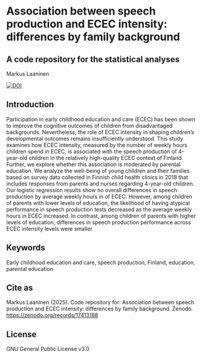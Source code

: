 # Association between speech production and ECEC intensity: differences by family background
## A code repository for the statistical analyses

Markus Laaninen

[![DOI](https://zenodo.org/badge/1081026669.svg)](https://doi.org/10.5281/zenodo.17413187)

## Introduction

Participation in early childhood education and care (ECEC) has been shown to improve the cognitive outcomes of children from disadvantaged backgrounds. Nevertheless, the role of ECEC intensity in shaping children’s developmental outcomes remains insufficiently understood. This study examines how ECEC intensity, measured by the number of weekly hours children spend in ECEC, is associated with the speech production of 4-year-old children in the relatively high-quality ECEC context of Finland. Further, we explore whether this association is moderated by parental education. We analyze the well-being of young children and their families based on survey data collected in Finnish child health clinics in 2018 that includes responses from parents and nurses regarding 4-year-old children. Our logistic regression results show no overall differences in speech production by average weekly hours in of ECEC. However, among children of parents with lower levels of education, the likelihood of having atypical performance in speech production tests decreased as the average weekly hours in ECEC increased. In contrast, among children of parents with higher levels of education, differences in speech production performance across ECEC intensity levels were smaller.

## Keywords

Early childhood education and care, speech production, Finland, education, parental education

## Cite as

Markus Laaninen (2025). Code repository for: Association between speech production and ECEC intensity: differences by family background. Zenodo. https://zenodo.org/records/17413188


## License

GNU General Public License v3.0
